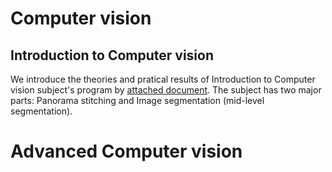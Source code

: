 # Computer vision

## Introduction to Computer vision
We introduce the theories and pratical results of Introduction to Computer vision subject's program by [attached document](https://github.com/hoangtv2000/computer-vision/blob/main/Introduction%20to%20Computer%20vision.ipynb). The subject has two major parts: Panorama stitching and Image segmentation (mid-level segmentation). 

# Advanced Computer vision
